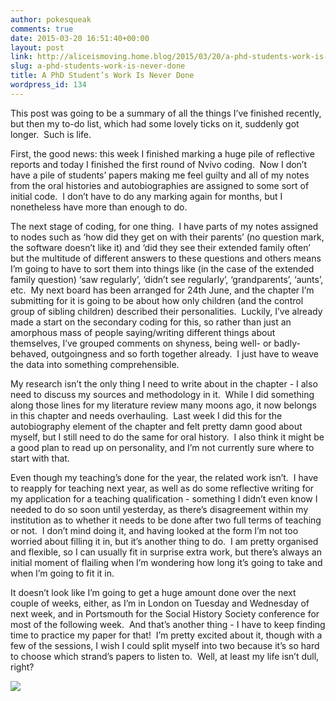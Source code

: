 ```yaml
---
author: pokesqueak
comments: true
date: 2015-03-20 16:51:40+00:00
layout: post
link: http://aliceismoving.home.blog/2015/03/20/a-phd-students-work-is-never-done/
slug: a-phd-students-work-is-never-done
title: A PhD Student’s Work Is Never Done
wordpress_id: 134
---
```


This post was going to be a summary of all the things I’ve finished recently, but then my to-do list, which had some lovely ticks on it, suddenly got longer.  Such is life.

First, the good news: this week I finished marking a huge pile of reflective reports and today I finished the first round of Nvivo coding.  Now I don’t have a pile of students’ papers making me feel guilty and all of my notes from the oral histories and autobiographies are assigned to some sort of initial code.  I don’t have to do any marking again for months, but I nonetheless have more than enough to do.

The next stage of coding, for one thing.  I have parts of my notes assigned to nodes such as ‘how did they get on with their parents’ (no question mark, the software doesn’t like it) and ‘did they see their extended family often’ but the multitude of different answers to these questions and others means I’m going to have to sort them into things like (in the case of the extended family question) ‘saw regularly’, ‘didn’t see regularly’, ‘grandparents’, ‘aunts’, etc.  My next board has been arranged for 24th June, and the chapter I’m submitting for it is going to be about how only children (and the control group of sibling children) described their personalities.  Luckily, I’ve already made a start on the secondary coding for this, so rather than just an amorphous mass of people saying/writing different things about themselves, I’ve grouped comments on shyness, being well- or badly-behaved, outgoingness and so forth together already.  I just have to weave the data into something comprehensible.

My research isn’t the only thing I need to write about in the chapter - I also need to discuss my sources and methodology in it.  While I did something along those lines for my literature review many moons ago, it now belongs in this chapter and needs overhauling.  Last week I did this for the autobiography element of the chapter and felt pretty damn good about myself, but I still need to do the same for oral history.  I also think it might be a good plan to read up on personality, and I’m not currently sure where to start with that.

Even though my teaching’s done for the year, the related work isn’t.  I have to reapply for teaching next year, as well as do some reflective writing for my application for a teaching qualification - something I didn’t even know I needed to do so soon until yesterday, as there’s disagreement within my institution as to whether it needs to be done after two full terms of teaching or not.  I don’t mind doing it, and having looked at the form I’m not too worried about filling it in, but it’s another thing to do.  I am pretty organised and flexible, so I can usually fit in surprise extra work, but there’s always an initial moment of flailing when I’m wondering how long it’s going to take and when I’m going to fit it in.    


It doesn’t look like I’m going to get a huge amount done over the next couple of weeks, either, as I’m in London on Tuesday and Wednesday of next week, and in Portsmouth for the Social History Society conference for most of the following week.  And that’s another thing - I have to keep finding time to practice my paper for that!  I’m pretty excited about it, though with a few of the sessions, I wish I could split myself into two because it’s so hard to choose which strand’s papers to listen to.  Well, at least my life isn’t dull, right?

![](https://66.media.tumblr.com/1fe60856989797c77506aafa579abc43/tumblr_inline_nlis5qX5jM1s70b7a_500.jpg)
